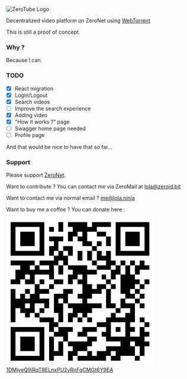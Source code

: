 ![ZeroTube Logo](/public/img/zero_degrade.png)

Decentralized video platform on ZeroNet using [WebTorrent](http://webtorrent.io/)

This is still a proof of concept.

### Why ?

Because I can.

### TODO

- [x] React migration
- [x] Login/Logout
- [x] Search videos
- [ ] Improve the search experience
- [x] Adding video
- [x] "How it works ?" page
- [ ] Swagger home page needed
- [ ] Profile page

And that would be nice to have that so far...

### Support

Please support [ZeroNet](https://zeronet.readthedocs.org/en/latest/help_zeronet/donate/).

Want to contribute ? You can contact me via ZeroMail at [lola@zeroid.bit](http://127.0.0.1:43110/Mail.ZeroNetwork.bit/?to=lola)

Want to contact me via normal email ? [me@lola.ninja](mailto:me@lola.ninja)

Want to buy me a coffee ? You can donate here :

![1DMjveQ9iRqT8ELnxPU2vRnFgCMGt6Y9EA](/public/img/qrcode.jpeg) <br />
[1DMjveQ9iRqT8ELnxPU2vRnFgCMGt6Y9EA](bitcoin:1DMjveQ9iRqT8ELnxPU2vRnFgCMGt6Y9EA)
